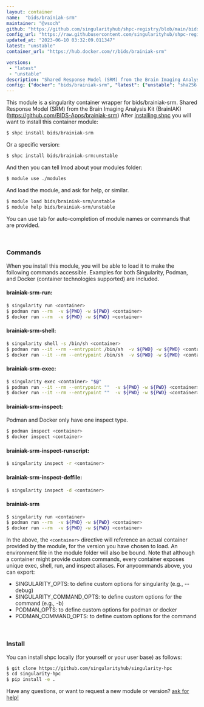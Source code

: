 ```yaml
---
layout: container
name:  "bids/brainiak-srm"
maintainer: "@vsoch"
github: "https://github.com/singularityhub/shpc-registry/blob/main/bids/brainiak-srm/container.yaml"
config_url: "https://raw.githubusercontent.com/singularityhub/shpc-registry/main/bids/brainiak-srm/container.yaml"
updated_at: "2023-06-10 03:32:09.011347"
latest: "unstable"
container_url: "https://hub.docker.com/r/bids/brainiak-srm"

versions:
 - "latest"
 - "unstable"
description: "Shared Response Model (SRM) from the Brain Imaging Analysis Kit (BrainIAK) (https://github.com/BIDS-Apps/brainiak-srm)"
config: {"docker": "bids/brainiak-srm", "latest": {"unstable": "sha256:14df76116b3c3b02c84bdba974992f703004449cf472f5b2f18902a657fe8f6e"}, "tags": {"latest": "sha256:5ff856420a178be4e8150e574251a44885451050e9803515269e5ff15cd67430", "unstable": "sha256:14df76116b3c3b02c84bdba974992f703004449cf472f5b2f18902a657fe8f6e"}, "filter": ["v*"], "maintainer": "@vsoch", "description": "Shared Response Model (SRM) from the Brain Imaging Analysis Kit (BrainIAK) (https://github.com/BIDS-Apps/brainiak-srm)", "url": "https://hub.docker.com/r/bids/brainiak-srm"}
---
```


This module is a singularity container wrapper for bids/brainiak-srm.
Shared Response Model (SRM) from the Brain Imaging Analysis Kit (BrainIAK) (https://github.com/BIDS-Apps/brainiak-srm)
After [installing shpc](#install) you will want to install this container module:


```bash
$ shpc install bids/brainiak-srm
```

Or a specific version:

```bash
$ shpc install bids/brainiak-srm:unstable
```

And then you can tell lmod about your modules folder:

```bash
$ module use ./modules
```

And load the module, and ask for help, or similar.

```bash
$ module load bids/brainiak-srm/unstable
$ module help bids/brainiak-srm/unstable
```

You can use tab for auto-completion of module names or commands that are provided.

<br>

### Commands

When you install this module, you will be able to load it to make the following commands accessible.
Examples for both Singularity, Podman, and Docker (container technologies supported) are included.

#### brainiak-srm-run:

```bash
$ singularity run <container>
$ podman run --rm  -v ${PWD} -w ${PWD} <container>
$ docker run --rm  -v ${PWD} -w ${PWD} <container>
```

#### brainiak-srm-shell:

```bash
$ singularity shell -s /bin/sh <container>
$ podman run --it --rm --entrypoint /bin/sh  -v ${PWD} -w ${PWD} <container>
$ docker run --it --rm --entrypoint /bin/sh  -v ${PWD} -w ${PWD} <container>
```

#### brainiak-srm-exec:

```bash
$ singularity exec <container> "$@"
$ podman run --it --rm --entrypoint ""  -v ${PWD} -w ${PWD} <container> "$@"
$ docker run --it --rm --entrypoint ""  -v ${PWD} -w ${PWD} <container> "$@"
```

#### brainiak-srm-inspect:

Podman and Docker only have one inspect type.

```bash
$ podman inspect <container>
$ docker inspect <container>
```

#### brainiak-srm-inspect-runscript:

```bash
$ singularity inspect -r <container>
```

#### brainiak-srm-inspect-deffile:

```bash
$ singularity inspect -d <container>
```



#### brainiak-srm

```bash
$ singularity run <container>
$ podman run --rm  -v ${PWD} -w ${PWD} <container>
$ docker run --rm  -v ${PWD} -w ${PWD} <container>
```


In the above, the `<container>` directive will reference an actual container provided
by the module, for the version you have chosen to load. An environment file in the
module folder will also be bound. Note that although a container
might provide custom commands, every container exposes unique exec, shell, run, and
inspect aliases. For anycommands above, you can export:

 - SINGULARITY_OPTS: to define custom options for singularity (e.g., --debug)
 - SINGULARITY_COMMAND_OPTS: to define custom options for the command (e.g., -b)
 - PODMAN_OPTS: to define custom options for podman or docker
 - PODMAN_COMMAND_OPTS: to define custom options for the command

<br>

### Install

You can install shpc locally (for yourself or your user base) as follows:

```bash
$ git clone https://github.com/singularityhub/singularity-hpc
$ cd singularity-hpc
$ pip install -e .
```

Have any questions, or want to request a new module or version? [ask for help!](https://github.com/singularityhub/singularity-hpc/issues)